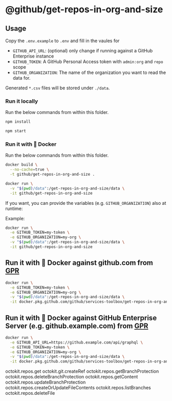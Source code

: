 # @github/get-repos-in-org-and-size

## Usage

Copy the `.env.example` to `.env` and fill in the vaules for

- `GITHUB_API_URL`: (optional) only change if running against a GitHub Enterprise instance
- `GITHUB_TOKEN`: A GitHub Personal Access token with `admin:org` and `repo` scope
- `GITHUB_ORGANIZATION`: The name of the organization you want to read the data for.

Generated `*.csv` files will be stored under `./data`.

### Run it locally

Run the below commands from within this folder.

```sh
npm install

npm start
```

### Run it with :whale: Docker

Run the below commands from within this folder.

```sh
docker build \
  --no-cache=true \
  -t github/get-repos-in-org-and-size .

docker run \
  -v "$(pwd)/data":/get-repos-in-org-and-size/data \
  -it github/get-repos-in-org-and-size
```

If you want, you can provide the variables (e.g. `GITHUB_ORGANIZATION`) also at runtime:

Example:

```sh
docker run \
  -e GITHUB_TOKEN=my-token \
  -e GITHUB_ORGANIZATION=my-org \
  -v "$(pwd)/data":/get-repos-in-org-and-size/data \
  -it github/get-repos-in-org-and-size
```

## Run it with :whale: Docker against github.com from [GPR](https://github.com/github/services-toolbox/packages/10802)

```sh
docker run \
  -e GITHUB_TOKEN=my-token \
  -e GITHUB_ORGANIZATION=my-org \
  -v "$(pwd)/data":/get-repos-in-org-and-size/data \
  -it docker.pkg.github.com/github/services-toolbox/get-repos-in-org-and-size:1.0.2
```

## Run it with :whale: Docker against GitHub Enterprise Server (e.g. github.example.com) from [GPR](https://github.com/github/services-toolbox/packages/10802)

```sh
docker run \
  -e GITHUB_API_URL=https://github.example.com/api/graphql \
  -e GITHUB_TOKEN=my-token \
  -e GITHUB_ORGANIZATION=my-org \
  -v "$(pwd)/data":/get-repos-in-org-and-size/data \
  -it docker.pkg.github.com/github/services-toolbox/get-repos-in-org-and-size:1.0.2
```



octokit.repos.get
octokit.git.createRef
octokit.repos.getBranchProtection
octokit.repos.deleteBranchProtection
octokit.repos.getContent
octokit.repos.updateBranchProtection
octokit.repos.createOrUpdateFileContents
octokit.repos.listBranches
octokit.repos.deleteFile

